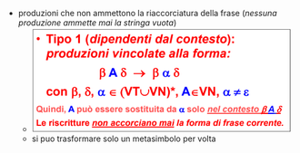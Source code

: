 - produzioni che non ammettono la riaccorciatura della frase (*nessuna produzione ammette mai la stringa vuota*)
	- ![image.png](../assets/image_1680616390017_0.png)
	- si puo trasformare solo un metasimbolo per volta